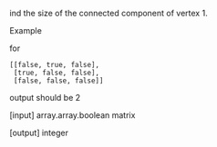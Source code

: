 ind the size of the connected component of vertex 1.

Example

for

```
[[false, true, false],
 [true, false, false],
 [false, false, false]]
```

output should be 2

[input] array.array.boolean matrix

[output] integer

